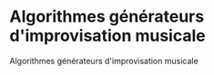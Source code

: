 # Algorithmes générateurs d'improvisation musicale
Algorithmes générateurs d'improvisation musicale
